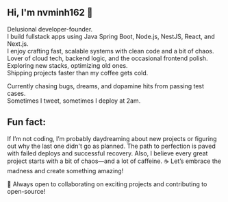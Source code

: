 ## Hi, I'm nvminh162 👋

Delusional developer-founder.  
I build fullstack apps using Java Spring Boot, Node.js, NestJS, React, and Next.js.  
I enjoy crafting fast, scalable systems with clean code and a bit of chaos.  
Lover of cloud tech, backend logic, and the occasional frontend polish.  
Exploring new stacks, optimizing old ones.  
Shipping projects faster than my coffee gets cold.  

Currently chasing bugs, dreams, and dopamine hits from passing test cases.  
Sometimes I tweet, sometimes I deploy at 2am.  

## Fun fact:

If I’m not coding, I’m probably daydreaming about new projects or figuring out why the last one didn't go as planned. The path to perfection is paved with failed deploys and successful recovery.
Also, I believe every great project starts with a bit of chaos—and a lot of caffeine. ☕ Let’s embrace the madness and create something amazing!

🚀 Always open to collaborating on exciting projects and contributing to open-source! 